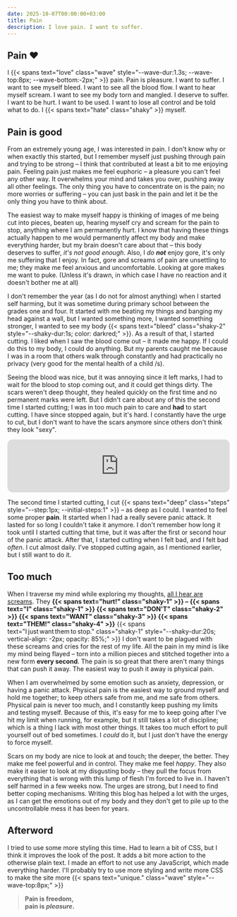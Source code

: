 ```yaml
---
date: 2025-10-07T00:00:00+03:00
title: Pain
description: I love pain. I want to suffer.
---
```

## Pain <span class="heart-beat">&hearts;</span>
I {{< spans text="love" class="wave" style="--wave-dur:1.3s; --wave-top:8px; --wave-bottom:-2px;" >}} pain. Pain is pleasure. I want to suffer. I want to see myself
bleed. I want to see all the blood flow. I want to hear myself scream. I want to see my body torn and
mangled. I deserve to suffer. I want to be hurt. I want to be used. I want to lose all control and be
told what to do. I {{< spans text="hate" class="shaky" >}} myself.


## Pain is good
From an extremely young age, I was interested in pain. I don't know why or when exactly this started,
but I remember myself just pushing through pain and trying to be strong – I think that contributed
at least a bit to me enjoying pain. Feeling pain just makes me feel euphoric – a pleasure you can't
feel any other way. It overwhelms your mind and takes you over, pushing away all other feelings. The
only thing you have to concentrate on is the pain; no more worries or suffering – you can just bask
in the pain and let it be the only thing you have to think about.

The easiest way to make myself happy is thinking of images of me being cut into pieces, beaten up,
hearing myself cry and scream for the pain to stop, anything where I am permanently hurt. I know that
having these things actually happen to me would permanently affect my body and make everything harder,
but my brain doesn't care about that – this body deserves to suffer, _it's not good enough_. Also, I
_do **not**_ enjoy gore, it's only me suffering that I enjoy. In fact, gore and screams of pain are unsettling
to me; they make me feel anxious and uncomfortable. Looking at gore makes me want to puke. (Unless it's
drawn, in which case I have no reaction and it doesn't bother me at all)

I don't remember the year (as I do not for almost anything) when I started self harming, but it was sometime
during primary school between the grades one and four. It started with me beating my things and banging
my head against a wall, but I wanted something more, I wanted something stronger, I wanted to see my body
{{< spans text="bleed" class="shaky-2" style="--shaky-dur:1s; color: darkred;" >}}. As a result of that,
I started cutting. I liked when I saw the blood come out – it made me happy. If I could do this to my body,
I could do anything. But my parents caught me because I was in a room that others walk through constantly
and had practically no privacy (very good for the mental health of a child /s).

Seeing the blood was nice, but it was annoying since it left marks, I had to wait for the blood to stop
coming out, and it could get things dirty. The scars weren't deep thought, they healed quickly on the
first time and no permanent marks were left. But I didn't care about any of this the second time I started
cutting; I was in too much pain to care and **had** to start cutting. I have since stopped again, but
it's hard. I constantly have the urge to cut, but I don't want to have the scars anymore since others
don't think they look "sexy".
<iframe style="border-radius:12px" src="https://open.spotify.com/embed/track/27cw0tNJKQQW2CJMGcCfZb?utm_source=generator&theme=0" width="100%" height="120" frameBorder="0" allowfullscreen="" allow="autoplay; clipboard-write; encrypted-media; fullscreen; picture-in-picture" loading="lazy"></iframe>

The second time I started cutting, I cut
{{< spans text="deep" class="steps" style="--step:1px; --initial-steps:1" >}} – as deep as I could.
I wanted to feel some proper **pain**. It started when I had a really severe panic attack. It lasted for
so long I couldn't take it anymore. I don't remember how long it took until I started cutting that time,
but it was after the first or second hour of the panic attack. After that, I started cutting when I felt
bad, and I felt bad _often_. I cut almost daily. I've stopped cutting again, as I mentioned earlier, but
I still want to do it.

## Too much
When I traverse my mind while exploring my thoughts, [all I hear are screams](https://www.youtube.com/watch?v=cyqul8pKHko&t=43s).
They **{{< spans text="hurt!" class="shaky-1" >}} –
{{< spans text="I" class="shaky-1" >}} {{< spans text="DON'T" class="shaky-2" >}}
{{< spans text="WANT" class="shaky-3" >}} {{< spans text="THEM!" class="shaky-4" >}}**
{{< spans text="I just want them to stop." class="shaky-1"
style="--shaky-dur:20s; vertical-align: -2px; opacity: 85%;" >}}
I don't want to be plagued with these screams and cries for the rest of my life. All the pain
in my mind is like my mind being flayed – torn into a million pieces and stitched together into a new
form **every second**. The pain is so great that there aren't many things that can push it away. The
easiest way to push it away is physical pain.

When I am overwhelmed by some emotion such as anxiety, depression, or having a panic attack. Physical
pain is the easiest way to ground myself and hold me together; to keep others safe from me, and me safe
from others. Physical pain is never too much, and I constantly keep pushing my limits and testing myself.
Because of this, it's easy for me to keep going after I've hit my limit when running, for example, but
it still takes a lot of discipline; which is a thing I lack with most other things. It takes too much
effort to pull yourself out of bed sometimes. I _could_ do it, but I just don't have the energy to force
myself.

Scars on my body are nice to look at and touch; the deeper, the better. They make me feel powerful and
in control. They make me feel _happy_. They also make it easier to look at my disgusting body – they
pull the focus from everything that is wrong with this lump of flesh I'm forced to live in. I haven't
self harmed in a few weeks now. The urges are strong, but I need to find better coping mechanisms.
Writing this blog has helped a lot with the urges, as I can get the emotions out of my body and they
don't get to pile up to the uncontrollable mess it has been for years.



## Afterword
I tried to use some more styling this time. Had to learn a bit of CSS, but I think it improves the
look of the post. It adds a bit more action to the otherwise plain text. I made an effort to not use
any JavaScript, which made everything harder. I'll probably try to use more styling and write
more CSS to make the site more {{< spans text="unique." class="wave" style="--wave-top:8px;" >}}


> **Pain is freedom,<br>
pain is _pleasure_.**
